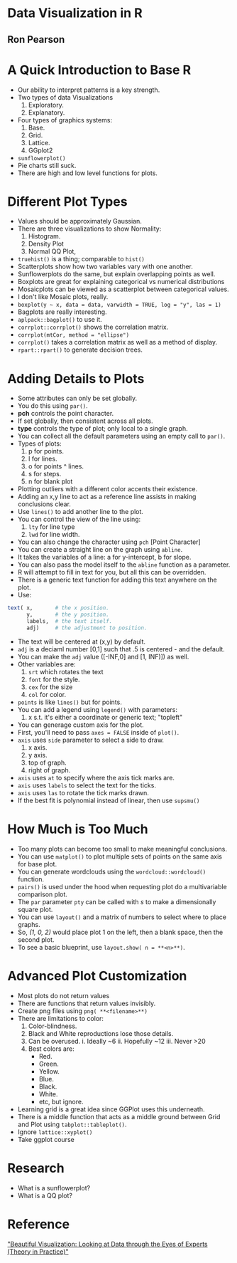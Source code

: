 # Data Visualization in R
## Ron Pearson

# A Quick Introduction to Base R
- Our ability to interpret patterns is a key strength.
- Two types of data Visualizations
	1. Exploratory.
	2. Explanatory.
- Four types of graphics systems:
	1. Base.
	2. Grid.
	3. Lattice.
	4. GGplot2
- `sunflowerplot()`
- Pie charts still suck.
- There are high and low level functions for plots.


# Different Plot Types
- Values should be approximately Gaussian.
- There are three visualizations to show Normality:
	1. Histogram.
	2. Density Plot
	3. Normal QQ Plot,
- `truehist()` is a thing; comparable to `hist()`
- Scatterplots show how two variables vary with one another.
- Sunflowerplots do the same, but explain overlapping points as well.
- Boxplots are great for explaining categorical vs numerical distributions
- Mosaicplots can be viewed as a scatterplot between categorical values.
- I don't like Mosaic plots, really.
- `boxplot(y ~ x, data = data, varwidth = TRUE, log = "y", las = 1)`
- Bagplots are really interesting.
- `aplpack::bagplot()` to use it.
- `corrplot::corrplot()` shows the correlation matrix.
- `corrplot(mtCor, method = "ellipse")`
- `corrplot()` takes a correlation matrix as well as a method of display.
- `rpart::rpart()` to generate decision trees.

# Adding Details to Plots
- Some attributes can only be set globally.
- You do this using `par()`.
- **pch** controls the point character.
- If set globally, then consistent across all plots.
- **type** controls the type of plot; only local to a single graph.
- You can collect all the default parameters using an empty call to `par()`.
- Types of plots:
	1. p for points.
	2. l for lines.
	3. o for points ^ lines.
	4. s for steps.
	5. n for blank plot
- Plotting outliers with a different color accents their existence.
- Adding an x,y line to act as a reference line assists in making conclusions clear.
- Use `lines()` to add another line to the plot.
- You can control the view of the line using:
	1. `lty` for line type
	2. `lwd` for line width.
- You can also change the character using `pch` [Point Character]
- You can create a straight line on the graph using `abline`.
- It takes the variables of a line: a for y-intercept, b for slope.
- You can also pass the model itself to the `abline` function as a parameter.
- R will attempt to fill in text for you, but all this can be overridden.
- There is a generic text function for adding this text anywhere on the plot.
- Use:
```r
text( x,       # the x position.
	  y,       # the y position.
	  labels,  # the text itself.
	  adj)     # the adjustment to position.
```
- The text will be centered at (x,y) by default.
- `adj` is a deciaml number [0,1] such that .5 is centered - and the default.
- You can make the `adj` value ([-INF,0] and [1, INF)]) as well.
- Other variables are:
	1. `srt` which rotates the text
	2. `font` for the style.
	3. `cex` for the size
	4. `col` for color.
- `points` is like `lines()` but for points.
- You can add a legend using `legend()` with parameters:
	1. x s.t. it's either a coordinate or generic text; "topleft"
- You can generage custom axis for the plot.
- First, you'll need to pass `axes = FALSE` inside of `plot()`.
- `axis` uses `side` parameter to select a side to draw.
	1. x axis.
	2. y axis.
	3. top of graph.
	4. right of graph.
- `axis` uses `at` to specify where the axis tick marks are.
- `axis` uses `labels` to select the text for the ticks.
- `axis` uses `las` to rotate the tick marks drawn.
- If the best fit is polynomial instead of linear, then use `supsmu()`

# How Much is Too Much
- Too many plots can become too small to make meaningful conclusions.
- You can use `matplot()` to plot multiple sets of points on the same axis for base plot.
- You can generate wordclouds using the `wordcloud::wordcloud()` function.
- `pairs()` is used under the hood when requesting plot do a multivariable comparison plot.
- The `par` parameter `pty` can be called with *s* to make a dimensionally square plot.
- You can use `layout()` and a matrix of numbers to select where to place graphs.
- So, *(1, 0, 2)* would place plot 1 on the left, then a blank space, then the second plot.
- To see a basic blueprint, use `layout.show( n = **<n>**)`.

# Advanced Plot Customization
- Most plots do not return values
- There are functions that return values invisibly.
- Create png files using `png( **<filename>**)`
- There are limitations to color:
	1. Color-blindness.
	2. Black and White reproductions lose those details.
	3. Can be overused.
		i. Ideally ~6
		ii. Hopefully ~12
		iii. Never >20
	4. Best colors are:
		* Red.
		* Green.
		* Yellow.
		* Blue.
		* Black.
		* White.
		* etc, but ignore.
- Learning grid is a great idea since GGPlot uses this underneath.
- There is a middle function that acts as a middle ground between Grid and Plot using `tabplot::tableplot()`.
- Ignore `lattice::xyplot()`
- Take ggplot course

# Research
- What is a sunflowerplot?
- What is a QQ plot?

# Reference
["Beautiful Visualization: Looking at Data through the Eyes of Experts (Theory in Practice)"](https://www.amazon.com/Beautiful-Visualization-Looking-through-Practice/dp/1449379869)